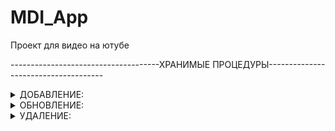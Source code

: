 # MDI_App
Проект для видео на ютубе

-------------------------------------ХРАНИМЫЕ ПРОЦЕДУРЫ-------------------------------------   
<details><summary>ДОБАВЛЕНИЕ:</summary>   
ALTER PROCEDURE [dbo].[ИМЯ_ВАШЕЙ_ПРОЦЕДУРЫ]    
	@ИМЯ_ПАРАМЕТРА1 ТИП_ДАННЫХ,    
	@ИМЯ_ПАРАМЕТРА2 ТИП_ДАННЫХ    
AS   
BEGIN   
	SET NOCOUNT ON;   
	INSERT ИМЯ_ТАБЛИЦЫ (ПОЛЕ_ТАБЛИЦЫ1, ПОЛЕ_ТАБЛИЦЫ2) VALUES (@ИМЯ_ПАРАМЕТРА1, @ИМЯ_ПАРАМЕТРА2)   
END   
</details>   
<details><summary>ОБНОВЛЕНИЕ:</summary>      
ALTER PROCEDURE [dbo].[Update_Акт]   
  @КОД ТИП_ДАННЫХ,
	@ИМЯ_ПАРАМЕТРА1 ТИП_ДАННЫХ,    
	@ИМЯ_ПАРАМЕТРА2 ТИП_ДАННЫХ  
AS
BEGIN
	SET NOCOUNT ON;
	UPDATE ИМЯ_ТАБЛИЦЫ SET ПОЛЕ_ТАБЛИЦЫ1 = @ИМЯ_ПАРАМЕТРА1, ПОЛЕ_ТАБЛИЦЫ2 = @ИМЯ_ПАРАМЕТРА2, 
	WHERE КОД_ЗАПИСИ = @КОД
END
</details>
<details><summary>УДАЛЕНИЕ:</summary>     
ALTER PROCEDURE [dbo].[Delete_План]
	-- Add the parameters for the stored procedure here
	@IdPlan int
AS
BEGIN
	SET NOCOUNT ON;
	DELETE План WHERE Код_плана = @IdPlan
END
</details> 
